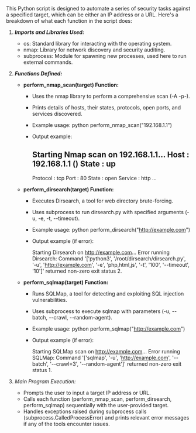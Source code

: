 This Python script is designed to automate a series of security tasks against a specified target, which can be either an IP address or a URL. Here's a breakdown of what each function in the script does:

1. ***Imports and Libraries Used:***
   - os: Standard library for interacting with the operating system.
   - nmap: Library for network discovery and security auditing.
   - subprocess: Module for spawning new processes, used here to run external commands.

2. ***Functions Defined:***

   - **perform_nmap_scan(target) Function:**
     - Uses the nmap library to perform a comprehensive scan (-A -p-).
     - Prints details of hosts, their states, protocols, open ports, and services discovered.
     - Example usage:
       python
       perform_nmap_scan("192.168.1.1")
       
     - Output example:
       
       Starting Nmap scan on 192.168.1.1...
       Host : 192.168.1.1 ()
       State : up
       ----------
       Protocol : tcp
       Port : 80    State : open
       Service : http
       ...
       

   - **perform_dirsearch(target) Function:**
     - Executes Dirsearch, a tool for web directory brute-forcing.
     - Uses subprocess to run dirsearch.py with specified arguments (-u, -e, -t, --timeout).
     - Example usage:
       python
       perform_dirsearch("http://example.com")
       
     - Output example (if error):
       
       Starting Dirsearch on http://example.com...
       Error running Dirsearch: Command '['python3', '/root/dirsearch/dirsearch.py', '-u', 'http://example.com', '-e', 'php,html,js', '-t', '100', '--timeout', '10']' returned non-zero exit status 2.
       

   - **perform_sqlmap(target) Function:**
     - Runs SQLMap, a tool for detecting and exploiting SQL injection vulnerabilities.
     - Uses subprocess to execute sqlmap with parameters (-u, --batch, --crawl, --random-agent).
     - Example usage:
       python
       perform_sqlmap("http://example.com")
       
     - Output example (if error):
       
       Starting SQLMap scan on http://example.com...
       Error running SQLMap: Command '['sqlmap', '-u', 'http://example.com', '--batch', '--crawl=3', '--random-agent']' returned non-zero exit status 1.
       

3. *Main Program Execution:*
   - Prompts the user to input a target IP address or URL.
   - Calls each function (perform_nmap_scan, perform_dirsearch, perform_sqlmap) sequentially with the user-provided target.
   - Handles exceptions raised during subprocess calls (subprocess.CalledProcessError) and prints relevant error messages if any of the tools encounter issues.

